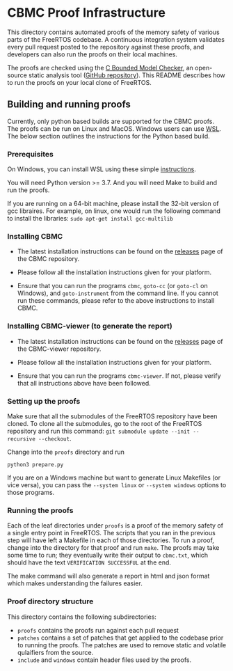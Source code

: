 # CBMC Proof Infrastructure

This directory contains automated proofs of the memory safety of various parts
of the FreeRTOS codebase. A continuous integration system validates every pull
request posted to the repository against these proofs, and developers can also
run the proofs on their local machines.

The proofs are checked using the
[C Bounded Model Checker](http://www.cprover.org/cbmc/), an open-source static
analysis tool ([GitHub repository](https://github.com/diffblue/cbmc)). This
README describes how to run the proofs on your local clone of FreeRTOS.

## Building and running proofs

Currently, only python based builds are supported for the CBMC proofs. The
proofs can be run on Linux and MacOS. Windows users can use
[WSL](https://docs.microsoft.com/en-us/windows/wsl). The below section outlines
the instructions for the Python based build.

### Prerequisites

On Windows, you can install WSL using these simple
[instructions](https://docs.microsoft.com/en-us/windows/wsl/install).

You will need Python version >= 3.7. And you will need Make to build and run the
proofs.

If you are running on a 64-bit machine, please install the 32-bit version of gcc
libraires. For example, on linux, one would run the following command to install
the libraries: `sudo apt-get install gcc-multilib`

### Installing CBMC

-   The latest installation instructions can be found on the
    [releases](https://github.com/diffblue/cbmc/releases) page of the CBMC
    repository.

-   Please follow all the installation instructions given for your platform.

-   Ensure that you can run the programs `cbmc`, `goto-cc` (or `goto-cl` on
    Windows), and `goto-instrument` from the command line. If you cannot run
    these commands, please refer to the above instructions to install CBMC.

### Installing CBMC-viewer (to generate the report)

-   The latest installation instructions can be found on the
    [releases](https://github.com/awslabs/aws-viewer-for-cbmc/releases) page of
    the CBMC-viewer repository.

-   Please follow all the installation instructions given for your platform.

-   Ensure that you can run the programs `cbmc-viewer`. If not, please verify
    that all instructions above have been followed.

### Setting up the proofs

Make sure that all the submodules of the FreeRTOS repository have been cloned.
To clone all the submodules, go to the root of the FreeRTOS repository and run
this command: `git submodule update --init --recursive --checkout`.

Change into the `proofs` directory and run

```
python3 prepare.py
```

If you are on a Windows machine but want to generate Linux Makefiles (or vice
versa), you can pass the `--system linux` or `--system windows` options to those
programs.

### Running the proofs

Each of the leaf directories under `proofs` is a proof of the memory safety of a
single entry point in FreeRTOS. The scripts that you ran in the previous step
will have left a Makefile in each of those directories. To run a proof, change
into the directory for that proof and run `make`. The proofs may take some time
to run; they eventually write their output to `cbmc.txt`, which should have the
text `VERIFICATION SUCCESSFUL` at the end.

The make command will also generate a report in html and json format which makes
understanding the failures easier.

### Proof directory structure

This directory contains the following subdirectories:

-   `proofs` contains the proofs run against each pull request
-   `patches` contains a set of patches that get applied to the codebase prior
    to running the proofs. The patches are used to remove static and volatile
    qulaifiers from the source.
-   `include` and `windows` contain header files used by the proofs.
